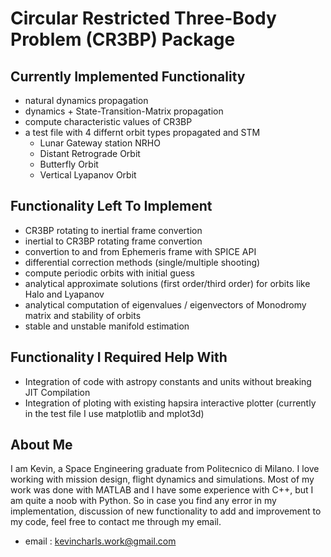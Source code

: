 # Circular Restricted Three-Body Problem (CR3BP) Package

## Currently Implemented Functionality
- natural dynamics propagation
- dynamics + State-Transition-Matrix propagation
- compute characteristic values of CR3BP
- a test file with 4 differnt orbit types propagated and STM
   - Lunar Gateway station NRHO
   - Distant Retrograde Orbit
   - Butterfly Orbit
   - Vertical Lyapanov Orbit

## Functionality Left To Implement
- CR3BP rotating to inertial frame convertion
- inertial to CR3BP rotating frame convertion
- convertion to and from Ephemeris frame with SPICE API
- differential correction methods (single/multiple shooting)
- compute periodic orbits with initial guess
- analytical approximate solutions (first order/third order) for orbits like Halo and Lyapanov
- analytical computation of eigenvalues / eigenvectors of Monodromy matrix and stability of orbits
- stable and unstable manifold estimation

## Functionality I Required Help With
- Integration of code with astropy constants and units without breaking JIT Compilation
- Integration of ploting with existing hapsira interactive plotter (currently in the test file I use matplotlib and mplot3d)

## About Me
I am Kevin, a Space Engineering graduate from Politecnico di Milano. I love working with mission design, flight dynamics and simulations. Most of my work was done with MATLAB and I have some experience with C++, but I am quite a noob with Python. So in case you find any error in my implementation, discussion of new functionality to add and improvement to my code, feel free to contact me through my email.
- email : kevincharls.work@gmail.com
